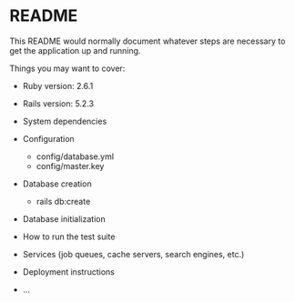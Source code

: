 # README

This README would normally document whatever steps are necessary to get the
application up and running.

Things you may want to cover:

* Ruby version: 2.6.1

* Rails version: 5.2.3

* System dependencies

* Configuration
  - config/database.yml
  - config/master.key

* Database creation
  - rails db:create

* Database initialization

* How to run the test suite

* Services (job queues, cache servers, search engines, etc.)

* Deployment instructions

* ...
